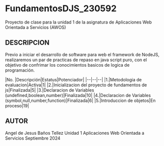 # FundamentosDJS_230592
Proyecto de clase para la unidad 1 de la asignatura de Aplicaciones Web Orientada a Servicios (AWOS)

 ## DESCRIPCION
Previo a iniciar el desarrollo de software para web el framework de NodeJS, realizaremos un par de practicas de repaso en java script puro, con el objetivo de confrimar los conocimientos basicos de logica de programación.

|No. |Descripción|Estatus|Potenciador|
 |--|--|--|
 |1.|Metodologia de evaluacion|Activa|1|
 |2.|Inicializacion del proyecto de fundamentos de js|Finalizada|5|
 |3.|Declaracion de Variables (undefined,boolean,number)|Finalizada|10|
 |4.|Declaracion de Variables (symbol,null,number,function)|Finalizada|6|
 |5.|Introduccion de objetos|En proceso|19|
 
## AUTOR
Angel de Jesus Baños Tellez
Unidad 1
Aplicaciones Web Orientada a Servicios
Septiembre 2024